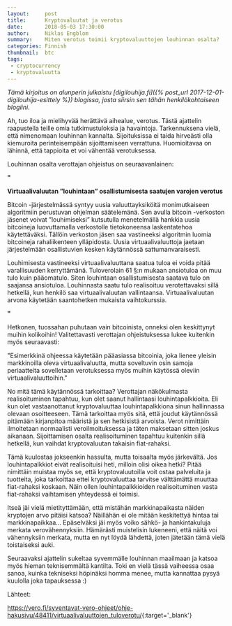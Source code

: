 ```yaml
---
layout:     post
title:      Kryptovaluutat ja verotus
date:       2018-05-03 17:30:00
author:     Niklas Engblom
summary:    Miten verotus toimii kryptovaluuttojen louhinnan osalta?
categories: Finnish
thumbnail:  btc
tags:
 - cryptocurrency
 - kryptovaluutta
---
```


*Tämä kirjoitus on alunperin julkaistu [digilouhija.fi]({% post_url 2017-12-01-digilouhija-esittely %}) blogissa, josta siirsin sen tähän henkilökohtaiseen blogiini.*

 Ah, tuo iloa ja mielihyvää herättävä aihealue, verotus. Tästä ajattelin raapustella teille omia tutkimustuloksia ja havaintoja. Tarkennuksena vielä, että nimenomaan louhinnan kannalta. Sijoituksissa ei taida hirveästi olla kiemuroita perinteisempään sijoittamiseen verrattuna. Huomioitavaa on lähinnä, että tappioita et voi vähentää verotuksessa.

Louhinnan osalta verottajan ohjeistus on seuraavanlainen:

**"**

**Virtuaalivaluutan ”louhintaan” osallistumisesta saatujen varojen verotus**

Bitcoin -järjestelmässä syntyy uusia valuuttayksiköitä monimutkaiseen algoritmiin perustuvan ohjelman säätelemänä. Sen avulla bitcoin -verkoston jäsenet voivat ”louhimiseksi” kutsutulla menetelmällä hankkia uusia bitcoineja luovuttamalla verkostolle tietokoneensa laskentatehoa käytettäväksi. Tällöin verkoston jäsen saa vastineeksi algoritmin luomia bitcoineja rahaliikenteen ylläpidosta. Uusia virtuaalivaluuttoja jaetaan järjestelmään osallistuvien kesken käytännössä sattumanvaraisesti.

Louhimisesta vastineeksi virtuaalivaluuttana saatua tuloa ei voida pitää varallisuuden kerryttämänä. Tuloverolain 61 §:n mukaan ansiotuloa on muu tulo kuin pääomatulo. Siten louhintaan osallistumisesta saatava tulo on saajansa ansiotuloa. Louhinnasta saatu tulo realisoituu verotettavaksi sillä hetkellä, kun henkilö saa virtuaalivaluutan vallintaansa. Virtuaalivaluutan arvona käytetään saantohetken mukaista vaihtokurssia.

**"**

Hetkonen, tuossahan puhutaan vain bitcoinista, onneksi olen keskittynyt muihin kolikoihin! Valitettavasti verottajan ohjeistuksessa lukee kuitenkin myös seuraavasti:

"Esimerkkinä ohjeessa käytetään pääasiassa bitcoinia, joka lienee yleisin markkinoilla oleva virtuaalivaluutta, mutta soveltuvin osin samoja periaatteita sovelletaan verotuksessa myös muihin käytössä oleviin virtuaalivaluuttoihin."

No mitä tämä käytännössä tarkoittaa? Verottajan näkökulmasta realisoituminen tapahtuu, kun olet saanut hallintaasi louhintapalkkioita. Eli kun olet vastaanottanut kryptovaluuttaa louhintapalkkiona sinun hallinnassa olevaan osoitteeseen. Tämä tarkoittaa myös sitä, että joudut käytännössä pitämään kirjanpitoa määristä ja sen hetkisistä arvoista. Verot nimittäin ilmoitetaan normaalisti veroilmoituksessa ja täten maksetaan sitten joskus aikanaan. Sijoittamisen osalta realisoituminen tapahtuu kuitenkin sillä hetkellä, kun vaihdat kryptovaluutan takaisin fiat-rahaksi.

Tämä kuulostaa jokseenkin hassulta, mutta toisaalta myös järkevältä. Jos louhintapalkkiot eivät realisoituisi heti, milloin olisi oikea hetki? Pitää nimittäin muistaa myös se, että kryptovaluutoilla voit ostaa palveluita ja tuotteita, joka tarkoittaa ettei kryptovaluuttaa tarvitse välttämättä muuttaa fiat-rahaksi koskaan. Näin ollen louhintapalkkioiden realisoituminen vasta fiat-rahaksi vaihtamisen yhteydessä ei toimisi.

Itseä jäi vielä mietityttämään, että mistähän markkinapaikasta näiden kryptojen arvo pitäisi katsoa? Näillähän ei ole mitään keskitettyä hintaa tai markkinapaikkaa... Epäselväksi jäi myös voiko sähkö- ja hankintakuluja merkata verovähennyksiin. Hämärästi muistelisin lukeneeni, että näitä voi vähennyksiin merkata, mutta en nyt löydä lähdettä, joten jätetään tämä vielä toistaiseksi auki.

Seuraavaksi ajattelin sukeltaa syvemmälle louhinnan maailmaan ja katsoa myös hieman teknisemmältä kantilta. Toki en vielä tässä vaiheessa osaa sanoa, kuinka tekniseksi höpinäksi homma menee, mutta kannattaa pysyä kuulolla joka tapauksessa :)

Lähteet:

<https://vero.fi/syventavat-vero-ohjeet/ohje-hakusivu/48411/virtuaalivaluuttojen_tuloverotu/>{:target='_blank'}

